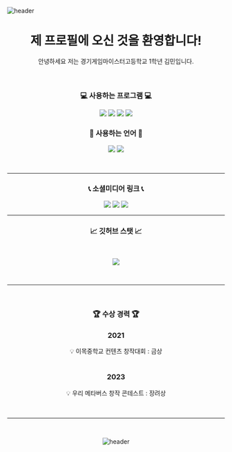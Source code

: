 ![header](https://capsule-render.vercel.app/api?type=waving&height=250&color=gradient&text=rlaals0203's%20profile&reversal=true&section=header&animation=fadeIn&fontSize=75&stroke=000000&textBg=false&strokeWidth=5&descAlign=80&descAlignY=60&fontAlign=50&fontAlignY=35&descSize=30)

<div align=center>

# <center>제 프로필에 오신 것을 환영합니다!</center>
<center> 안녕하세요 저는 경기게임마이스터고등학교 1학년 김민입니다.</center>
<br>

</br>
 
### <center>💻 사용하는 프로그램 💻</center>


<p align="center">
<img src = "https://img.shields.io/badge/Unity-FAFAFA?style=for-the-badge&logo=Unity&logoColor=black">
<img src = "https://img.shields.io/badge/VS-AC58FA.svg?style=for-the-badge&logo=VisualStudio&logoColor=white">
<img src = "https://img.shields.io/badge/VSC-2E9AFE.svg?style=for-the-badge&logo=VisualStudioCode&logoColor=white">
<img src = "https://img.shields.io/badge/Rblx_Studio-FAFAFA?style=for-the-badge&logo=RobloxStudio&logoColor=White">
</p>  

<div align=center>

### <center>💬 사용하는 언어 💬</center>

<p align="center">
<img src = "https://img.shields.io/badge/C%23-BF00FF?style=for-the-badge&logo=Csharp&logoColor=white">
<img src = "https://img.shields.io/badge/Lua-0404B4?style=for-the-badge&logo=Lua&logoColor=white">
</p>
    <br>
        </div>

----------

### <center>📞 소셜미디어 링크 📞<center>
<p align="center">
<a href="https://github.com/rlaals0203/j_sy31?igshid=Mzc0YWU1OWY="><img src="https://img.shields.io/badge/GitHub-%23121011.svg?style=for-the-badge&logo=github&logoColor=white"/></a>
    </a>
<a href="mailto:scientistmin@gmail.com/j_sy31?igshid=Mzc0YWU1OWY="><img src="https://img.shields.io/badge/Gmail-EA4335?style=for-the-badge&logo=Gmail&logoColor=white"/></a>
    </a>
<a href="https://www.instagram.com/rlaals0203/j_sy31?igshid=Mzc0YWU1OWY="><img src="https://img.shields.io/badge/instagram-E4405F?style=for-the-badge&logo=Instagram&logoColor=white"/></a>
    </a>

<br>

---------

### <center>📈 깃허브 스탯 📈
<br>

<p align="center">
<img src = "https://github-readme-stats.vercel.app/api?username=rlaals0203&show_icons=true&theme=tokyonight">
</p>
<br>

----------

</br>
<div align=center>

### <center>🏆 **수상 경력** 🏆</center>

### 2021
<center>💡 이목중학교 컨텐츠 창작대회 : 금상</center><br>


### 2023

<center>💡 우리 메타버스 창작 콘테스트 : 장려상</center><br>
</br>
</div>

---------------------
</br>

<div align=center>
 
</div>


![header](https://capsule-render.vercel.app/api?type=waving&height=300&color=gradient&section=footer)
